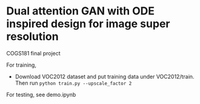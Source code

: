 # Dual attention GAN with ODE inspired design for image super resolution
COGS181 final project

For training, 
* Download VOC2012 dataset and put training data under VOC2012/train. Then run `python train.py --upscale_factor 2` 

For testing, see demo.ipynb
